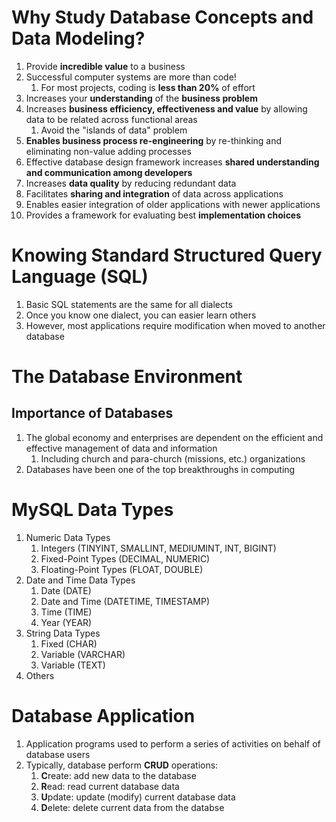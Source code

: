 # Why Study Database Concepts and Data Modeling?
1. Provide **incredible value** to a business
2. Successful computer systems are more than code!
	1. For most projects, coding is **less than 20%** of effort
3. Increases your **understanding** of the **business problem**
4. Increases **business efficiency, effectiveness and value** by allowing data to be related across functional areas
	1. Avoid the "islands of data" problem
5. **Enables business process re-engineering** by re-thinking and eliminating non-value adding processes
6. Effective database design framework increases **shared understanding and communication among developers**
7. Increases **data quality** by reducing redundant data
8. Facilitates **sharing and integration** of data across applications
9. Enables easier integration of older applications with newer applications
10. Provides a framework for evaluating best **implementation choices**
# Knowing Standard Structured Query Language (SQL)
1. Basic SQL statements are the same for all dialects
2. Once you know one dialect, you can easier learn others
3. However, most applications require modification when moved to another database
# The Database Environment
## Importance of Databases
1. The global economy and enterprises are dependent on the efficient and effective management of data and information
	1. Including church and para-church (missions, etc.) organizations
2. Databases have been one of the top breakthroughs in computing
# MySQL Data Types
1. Numeric Data Types
	1. Integers (TINYINT, SMALLINT, MEDIUMINT, INT, BIGINT)
	2. Fixed-Point Types (DECIMAL, NUMERIC)
	3. Floating-Point Types (FLOAT, DOUBLE)
2. Date and Time Data Types
	1. Date (DATE)
	2. Date and Time (DATETIME, TIMESTAMP)
	3. Time (TIME)
	4. Year (YEAR)
3. String Data Types
	1. Fixed (CHAR)
	2. Variable (VARCHAR)
	3. Variable (TEXT)
4. Others
# Database Application
1. Application programs used to perform a series of activities on behalf of database users
2. Typically, database perform **CRUD** operations:
	1. **C**reate: add new data to the database
	2. **R**ead: read current database data
	3. **U**pdate: update (modify) current database data
	4. **D**elete: delete current data from the databse